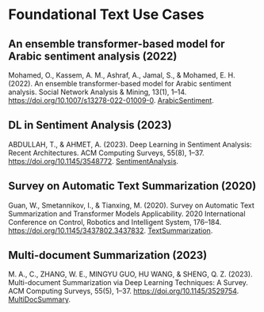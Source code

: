 # Foundational Text Use Cases

## An ensemble transformer-based model for Arabic sentiment analysis (2022)

Mohamed, O., Kassem, A. M., Ashraf, A., Jamal, S., & Mohamed, E. H. (2022). An ensemble transformer-based model for Arabic sentiment analysis. Social Network Analysis & Mining, 13(1), 1–14. https://doi.org/10.1007/s13278-022-01009-0. [ArabicSentiment](ArabicSentiment.pdf).

## DL in Sentiment Analysis (2023)

ABDULLAH, T., & AHMET, A. (2023). Deep Learning in Sentiment Analysis: Recent Architectures. ACM Computing Surveys, 55(8), 1–37. https://doi.org/10.1145/3548772. [SentimentAnalysis](SentimentAnalysis.pdf).

## Survey on Automatic Text Summarization (2020)

Guan, W., Smetannikov, I., & Tianxing, M. (2020). Survey on Automatic Text Summarization and Transformer Models Applicability. 2020 International Conference on Control, Robotics and Intelligent System, 176–184. https://doi.org/10.1145/3437802.3437832. [TextSummarization](TextSummarization.pdf).

## Multi-document Summarization (2023)

M. A., C., ZHANG, W. E., MINGYU GUO, HU WANG, & SHENG, Q. Z. (2023). Multi-document Summarization via Deep Learning Techniques: A Survey. ACM Computing Surveys, 55(5), 1–37. https://doi.org/10.1145/3529754. [MultiDocSummary](MultiDocSummary.pdf).
